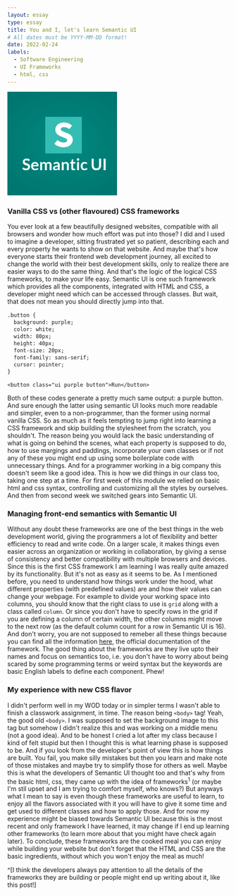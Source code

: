 ```yaml
---
layout: essay
type: essay
title: You and I, let's learn Semantic UI 
# All dates must be YYYY-MM-DD format!
date: 2022-02-24
labels:
  - Software Engineering
  - UI Frameworks
  - html, css
---
```


<img class="ui small right floated rounded image" src="../images/semantic.png">

### Vanilla CSS vs (other flavoured) CSS frameworks

You ever look at a few beautifully designed websites, compatible with all browsers and wonder how much effort was put into those? I did and I used to imagine a developer, sitting frustrated yet so patient, describing each and every property he wants to show on that website. And maybe that's how everyone starts their frontend web development journey, all excited to change the world with their best development skills, only to realize there are easier ways to do the same thing. And that's the logic of the logical CSS frameworks, to make your life easy. Semantic UI is one such framework which provides all the components, integrated with HTML and CSS, a developer might need which can be accessed through classes. But wait, that does not mean you should directly jump into that. 

~~~
.button {
  background: purple;
  color: white;
  width: 80px;
  height: 40px;
  font-size: 20px;
  font-family: sans-serif;
  cursor: pointer;
}
~~~

~~~
<button class="ui purple button">Run</button>
~~~

Both of these codes generate a pretty much same output: a purple button. And sure enough the latter using semantic UI looks much more readable and simpler, even to a non-programmer, than the former using normal vanilla CSS. So as much as it feels tempting to jump right into learning a CSS framework and skip building the stylesheet from the scratch, you shouldn't. The reason being you would lack the basic understanding of what is going on behind the scenes, what each property is supposed to do, how to use margings and paddings, incorporate your own classes or if not any of these you might end up using some boilerplate code with unnecessary things. And for a programmer working in a big company this doesn't seem like a good idea. This is how we did things in our class too, taking one step at a time. For first week of this module we relied on basic html and css syntax, controlling and customizing all the styles by ourselves. And then from second week we switched gears into Semantic UI.  


### Managing front-end semantics with Semantic UI

Without any doubt these frameworks are one of the best things in the web development world, giving the programmers a lot of flexibility and better efficiency to read and write code. On a larger scale, it makes things even easier across an organization or working in collaboration, by giving a sense of consistency and better compatibility with multiple browsers and devices. Since this is the first CSS framework I am learning I was really quite amazed by its functionality. But it's not as easy as it seems to be. As I mentioned before, you need to understand how things work under the hood, what different properties (with predefined values) are and how their values can change your webpage. For example to divide your working space into columns, you should know that the right class to use is `grid` along with a class called `column`. Or since you don't have to specify rows in the grid if you are defining a column of certain width, the other columns might move to the next row (as the default column count for a row in Semantic UI is 16). And don't worry, you are not supposed to remeber all these things because you can find all the information [here](https://semantic-ui.com/), the official documentation of the framework. The good thing about the frameworks are they live upto their names and focus on semantics too, i.e. you don't have to worry about being scared by some programming terms or weird syntax but the keywords are basic English labels to define each component. Phew!

### My experience with new CSS flavor

I didn't perform well in my WOD today or in simpler terms I wasn't able to finish a classwork assignment, in time. The reason being `<body>` tag! Yeah, the good old `<body>`. I was supposed to set the background image to this tag but somehow I didn't realize this and was working on a middle menu (not a good idea). And to be honest I cried a lot after my class because I kind of felt stupid but then I thought this is what learning phase is supposed to be. And if you look from the developer's point of view this is how things are built. You fail, you make silly mistakes but then you learn and make note of those mistakes and maybe try to simplify those for others as well. Maybe this is what the developers of Semantic UI thought too and that's why from the basic html, css, they came up with the idea of frameworks<sup>1</sup> (or maybe I'm stil upset and I am trying to comfort myself, who knows?) But anyways what I mean to say is even though these frameworks are useful to learn, to enjoy all the flavors associated with it you will have to give it some time and get used to different classes and how to apply those. And for now my experience might be biased towards Semantic UI because this is the most recent and only framework I have learned, it may change if I end up learning other frameworks (to learn more about that you might have check again later). To conclude, these frameworks are the cooked meal you can enjoy while building your website but don't forget that the HTML and CSS are the basic ingredients, without which you won't enjoy the meal as much!

^[I think the developers always pay attention to all the details of the frameworks they are building or people might end up writing about it, like this post!]

